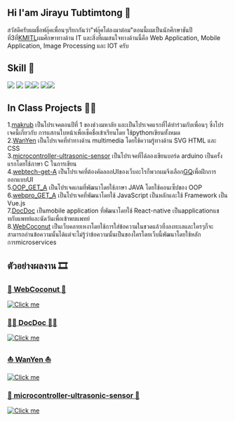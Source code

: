 ## Hi I'am Jirayu Tubtimtong 👋  
สวัสดีครับผมชื่อฟลุ๊คเพื่อนๆเรียกกันว่า"ฟลุ๊คโต๋ลงมาต๋อม"ตอนนี้ผมเป็นนักศึกษาชันปีที่3ที่[KMITL](https://www.kmitl.ac.th/)ผมศึกษาทางด้าน IT และสิ่งที่ผมสนใจทางด้านนี้คือ Web Application, Mobile Application, Image Processing และ IOT ครับ

## Skill :seedling:
<img src="https://img.icons8.com/color/50/000000/javascript--v1.png"/> <img src="https://img.icons8.com/color/48/000000/html-5--v1.png"/> 
<img src="https://img.icons8.com/external-tal-revivo-color-tal-revivo/48/000000/external-cascading-style-sheets-language-used-for-describing-the-presentation-of-a-document-logo-color-tal-revivo.png"/><img src="https://img.icons8.com/color/48/000000/python--v1.png"/> <img src="https://img.icons8.com/offices/40/000000/php-logo.png"/><img src="https://img.icons8.com/color/48/000000/java-coffee-cup-logo--v2.png"/>

## In Class Projects :man_student:
1.[makrub](https://github.com/fluke1352/makrub) เป็นโปรเจคตอนปีที่ 1 ของช่วงมหาลัย และเป็นโปรเจคแรกที่ได้ทำร่วมกับเพื่อนๆ ซึ่งโปรเจคนี้เกี่ยวกับ การแสกนใบหน้าเพื่อเช็คชื่อเข้าเรียนโดย ใช้pythonเขียนทั้งหมด  
2.[WanYen](https://github.com/fluke1352/WanYen) เป็นโปรเจคที่ทำทางด้าน multimedia โดยใช้ความรู้ทางด้าน SVG HTML และ CSS  
3.[microcontroller-ultrasonic-sensor](https://github.com/fluke1352/microcontroller-ultrasonic-sensor) เป็นโปรเจคที่ได้ลองเขียนบอร์ด arduino เป็นครั้งแรกโดยใช้ภาษา C ในการเขียน  
4.[webtech-get-A](https://github.com/fluke1352/webtech-get-A) เป็นโปรเจคที่ต้องคัดลอกUIของเว็บอะไรก็พวกผมจึงเลือก[GQ](https://gqsize.com/)เพื่อฝึกการออกแบบUI  
5.[OOP_GET_A](https://github.com/fluke1352/OOP_GET_A) เป็นโปรเจคเกมที่พัฒนาโดยใช้ภาษา JAVA โดยใช้คอนเซ็ปของ OOP  
6.[webpro_GET_A](https://github.com/fluke1352/webpro_GET_A) เป็นโปรเจคที่พัฒนาโดยใช้ JavaScript เป็นหลักและใช้ Framework เป็น Vue.js  
7.[DocDoc](https://github.com/fluke1352/docdoc) เป็นmobile application ที่พัฒนาโดยใช้ React-native เป็นapplicationแชทกับแพทย์และนัดวันเพื่อเข้าพบแพทย์  
8.[WebCoconut](https://github.com/fluke1352/WebCoconut) เป็นเว็บคลายเหงาโดยใช้การใส่ข้อความในขวดแล้วทิ้งลงทะเลและใครๆก็จะสามารถอ่านข้อความนั้นได้แต่จะไม่รู้ว่าข้อความนั้นเป็นของใครโดยเว็บนี้พัฒนาโดยใช้หลักการmicroservices

## ตัวอย่างผลงาน :film_strip:
<!-- <div align="left">
  <a href="https://youtu.be/UR9MG89r4Ws">WebCoconut</a> <br>
  <a href="https://youtu.be/UR9MG89r4Ws"><img src="https://i9.ytimg.com/vi/UR9MG89r4Ws/mq2.jpg?sqp=CKTrtY8G&rs=AOn4CLDU3f7lc02T-TM35xDmr-B0WafopA"></a>
</div>
<div align="right">
  <a href="https://youtu.be/MtHY7Z6pYSU">DocDoc</a> <br>
  <a href="https://youtu.be/MtHY7Z6pYSU"><img src="https://i9.ytimg.com/vi/MtHY7Z6pYSU/mqdefault.jpg?v=61b4978e&sqp=CKTrtY8G&rs=AOn4CLDfAbmAfFJgVla462EPpjGfR1DyVg"></a>
</div>

 -->
### [:palm_tree: WebCoconut :palm_tree:](https://youtu.be/UR9MG89r4Ws)  
[![Click me](https://i9.ytimg.com/vi/UR9MG89r4Ws/mq2.jpg?sqp=CKTrtY8G&rs=AOn4CLDU3f7lc02T-TM35xDmr-B0WafopA)](https://youtu.be/UR9MG89r4Ws)    
### [:man_health_worker: DocDoc :woman_health_worker:](https://youtu.be/MtHY7Z6pYSU)  
[![Click me](https://i9.ytimg.com/vi/MtHY7Z6pYSU/mqdefault.jpg?v=61b4978e&sqp=CKTrtY8G&rs=AOn4CLDfAbmAfFJgVla462EPpjGfR1DyVg)](https://youtu.be/MtHY7Z6pYSU)    
### [:boat: WanYen :boat:](https://youtu.be/jvEHmKhoUWg)  
[![Click me](https://i9.ytimg.com/vi/jvEHmKhoUWg/mqdefault.jpg?v=5ec01a99&sqp=CKTrtY8G&rs=AOn4CLCfIcldFkH-1WempAwZmYm9SJr8bQ)](https://youtu.be/jvEHmKhoUWg)    
### [:straight_ruler: microcontroller-ultrasonic-sensor :straight_ruler:](https://youtu.be/wkeyyy1Nvvw)  
[![Click me](https://i9.ytimg.com/vi_webp/wkeyyy1Nvvw/mqdefault.webp?v=5eb3f126&sqp=CKTrtY8G&rs=AOn4CLC8pY6TCwGofCBIGgdpqmnCSRS-dg)](https://youtu.be/wkeyyy1Nvvw)


<!--
**fluke1352/fluke1352** is a ✨ _special_ ✨ repository because its `README.md` (this file) appears on your GitHub profile.

Here are some ideas to get you started:

- 🔭 I’m currently working on ...
- 🌱 I’m currently learning ...
- 👯 I’m looking to collaborate on ...
- 🤔 I’m looking for help with ...
- 💬 Ask me about ...
- 📫 How to reach me: ...
- 😄 Pronouns: ...
- ⚡ Fun fact: ...
-->

